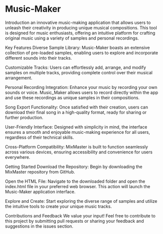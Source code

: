 # Music-Maker
Introduction
an innovative music-making application that allows users to unleash their creativity in producing unique musical compositions. This tool is designed for music enthusiasts, offering an intuitive platform for crafting original music using a variety of samples and personal recordings.

Key Features
Diverse Sample Library: Music-Maker boasts an extensive collection of pre-loaded samples, enabling users to explore and incorporate different sounds into their tracks.

Customizable Tracks: Users can effortlessly add, arrange, and modify samples on multiple tracks, providing complete control over their musical arrangement.

Personal Recording Integration: Enhance your music by recording your own sounds or voice. Music_Maker allows users to record directly within the app and use these recordings as unique samples in their compositions.

Song Export Functionality: Once satisfied with their creation, users can download their final song in a high-quality format, ready for sharing or further production.

User-Friendly Interface: Designed with simplicity in mind, the interface ensures a smooth and enjoyable music-making experience for all users, regardless of their technical skills.

Cross-Platform Compatibility: MixMaster is built to function seamlessly across various devices, ensuring accessibility and convenience for users everywhere.

Getting Started
Download the Repository: Begin by downloading the MixMaster repository from GitHub.

Open the HTML File: Navigate to the downloaded folder and open the index.html file in your preferred web browser. This action will launch the Music-Maker application interface.

Explore and Create: Start exploring the diverse range of samples and utilize the intuitive tools to create your unique music tracks.

Contributions and Feedback
We value your input! Feel free to contribute to this project by submitting pull requests or sharing your feedback and suggestions in the issues section.




